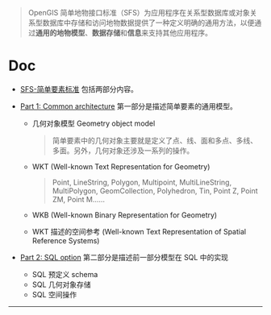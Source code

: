 > OpenGIS 简单地物接口标准（SFS）为应用程序在关系型数据库或对象关系型数据库中存储和访问地物数据提供了一种定义明确的通用方法，以便通过**通用的地物模型**、**数据存储**和**信息**来支持其他应用程序。

# Doc

- [SFS-简单要素标准](https://www.osgeo.cn/doc_ogcstd/ogc_standard/ch02_chapter1/chapter.html) 包括两部分内容。
- [Part 1: Common architecture](https://www.ogc.org/standards/sfa) 第一部分是描述简单要素的通用模型。

	- 几何对象模型 Geometry object model

		> 简单要素中的几何对象主要就是定义了点、线、面和多点、多线、多面。另外，几何对象还涉及一系列的操作。

	- WKT (Well-known Text Representation for Geometry)

		> Point, LineString, Polygon, Multipoint, MultiLineString, MultiPolygon, GeomCollection, Polyhedron, Tin, Point Z, Point ZM, Point M......

	- WKB (Well-known Binary Representation for Geometry)

	- WKT 描述的空间参考 (Well-known Text Representation of Spatial Reference Systems)

- [Part 2: SQL option](https://www.ogc.org/standards/sfs) 第二部分是描述前一部分模型在 SQL 中的实现

	- SQL 预定义 schema
	- SQL 几何对象存储
	- SQL 空间操作

---